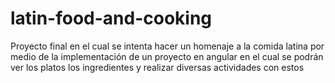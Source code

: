 # latin-food-and-cooking
Proyecto final en el cual se intenta hacer un homenaje a la comida latina por medio de la implementación de un proyecto en angular en el cual se podrán ver los platos los ingredientes y realizar diversas actividades con estos

